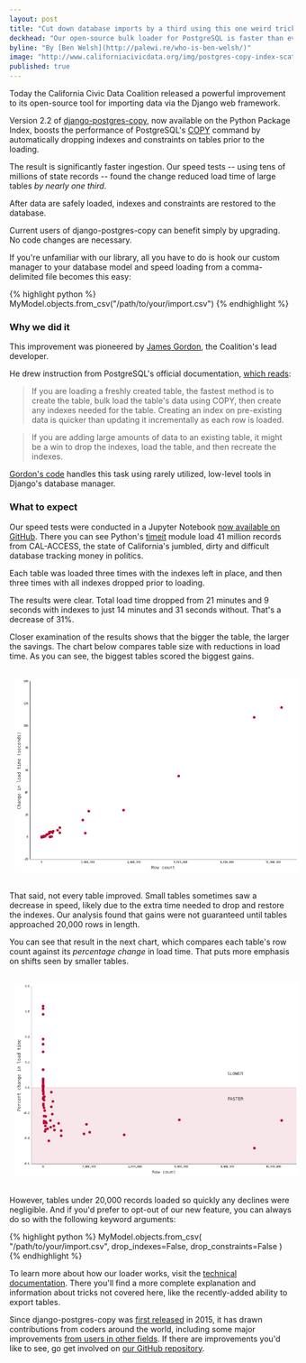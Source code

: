 ```yaml
---
layout: post
title: "Cut down database imports by a third using this one weird trick"
deckhead: "Our open-source bulk loader for PostgreSQL is faster than ever"
byline: "By [Ben Welsh](http://palewi.re/who-is-ben-welsh/)"
image: "http://www.californiacivicdata.org/img/postgres-copy-index-scatter-two.png"
published: true
---
```


Today the California Civic Data Coalition released a powerful improvement to its open-source tool for importing data via the Django web framework.

Version 2.2 of [django-postgres-copy](http://django-postgres-copy.californiacivicdata.org/en/latest/), now available on the Python Package Index, boosts the performance of PostgreSQL's [COPY](https://www.postgresql.org/docs/9.2/static/sql-copy.html) command by automatically dropping indexes and constraints on tables prior to the loading.

The result is significantly faster ingestion. Our speed tests -- using tens of millions of state records -- found the change reduced load time of large tables *by nearly one third*.

After data are safely loaded, indexes and constraints are restored to the database.

Current users of django-postgres-copy can benefit simply by upgrading. No code changes are necessary.

If you're unfamiliar with our library, all you have to do is hook our custom manager to your database model and speed loading from a comma-delimited file becomes this easy:

{% highlight python %}
MyModel.objects.from_csv("/path/to/your/import.csv")
{% endhighlight %}

### Why we did it

This improvement was pioneered by [James Gordon](https://twitter.com/je_gordon), the Coalition's lead developer.

He drew instruction from PostgreSQL's official documentation, [which reads](https://www.postgresql.org/docs/10/static/populate.html):

> If you are loading a freshly created table, the fastest method is to create the table, bulk load the table's data using COPY, then create any indexes needed for the table. Creating an index on pre-existing data is quicker than updating it incrementally as each row is loaded.

> If you are adding large amounts of data to an existing table, it might be a win to drop the indexes, load the table, and then recreate the indexes.

[Gordon's code](https://github.com/california-civic-data-coalition/django-postgres-copy/blob/3d7fa390b16c2ded087b206fa7ba9cdd378a415d/postgres_copy/managers.py#L12-L123) handles this task using rarely utilized, low-level tools in Django's database manager.

### What to expect

Our speed tests were conducted in a Jupyter Notebook [now available on GitHub](https://github.com/california-civic-data-coalition/python-calaccess-notebooks/blob/master/calaccess-exploration/django-postgres-copy%20speed%20tests.ipynb). There you can see Python's [timeit](https://docs.python.org/2/library/timeit.html) module load 41 million records from CAL-ACCESS, the state of California's jumbled, dirty and difficult database tracking money in politics.

Each table was loaded three times with the indexes left in place, and then three times with all indexes dropped prior to loading.

The results were clear. Total load time dropped from 21 minutes and 9 seconds with indexes to just 14 minutes and 31 seconds without. That's a decrease of 31%.

Closer examination of the results shows that the bigger the table, the larger the savings. The chart below compares table size with reductions in load time. As you can see, the biggest tables scored the biggest gains.

<figure style="width: 100%; margin: 20px 0; padding:0;">
    <img src="/img/postgres-copy-index-scatter-one.png" style="padding: 10px">
</figure>

That said, not every table improved. Small tables sometimes saw a decrease in speed, likely due to the extra time needed to drop and restore the indexes. Our analysis found that gains were not guaranteed until tables approached 20,000 rows in length.

You can see that result in the next chart, which compares each table's row count against its _percentage change_ in load time. That puts more emphasis on shifts seen by smaller tables.

<figure style="width: 100%; margin: 20px 0; padding:0;">
    <img src="/img/postgres-copy-index-scatter-two.png" style="padding: 10px">
</figure>

However, tables under 20,000 records loaded so quickly any declines were negligible. And if you'd prefer to opt-out of our new feature, you can always do so with the following keyword arguments:

{% highlight python %}
MyModel.objects.from_csv(
    "/path/to/your/import.csv",
    drop_indexes=False,
    drop_constraints=False
)
{% endhighlight %}

To learn more about how our loader works, visit the [technical documentation](http://django-postgres-copy.californiacivicdata.org/). There you'll find a more complete explanation and information about tricks not covered here, like the recently-added ability to export tables.

Since django-postgres-copy was [first released](https://www.californiacivicdata.org/2015/07/17/hello-django-postgres-copy/) in 2015, it has drawn contributions from coders around the world, including some major improvements [from users in other fields](https://www.californiacivicdata.org/2016/11/14/django-postgres-copy-0.1/). If there are improvements you'd like to see, go get involved on [our GitHub repository](https://github.com/california-civic-data-coalition/django-postgres-copy).
